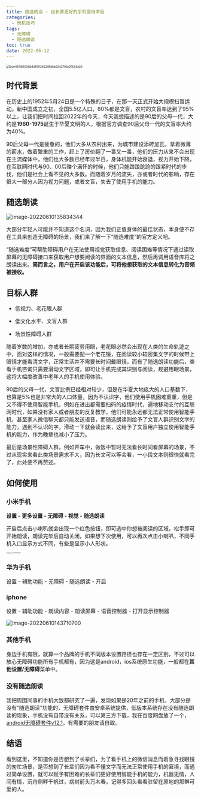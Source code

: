 ```yaml
---
title: 随选朗读 - 给长辈更好的手机使用体验
categories:
  - 玩机技巧
tags:
  - 无障碍
  - 随选朗读
toc: true
date: 2022-06-12
---
```




<img src="http://qiliu.vkcyan.top/bce45768408b4df9025528fa6a02427e1a0f434a22.jpg" alt="bce45768408b4df9025528fa6a02427e1a0f434a22" style="zoom:57%;" />

## 时代背景

​	在历史上的1952年5月24日是一个特殊的日子，在那一天正式开始大规模扫盲运动。新中国成立之初，全国5.5亿人口，80%都是文盲，农村的文盲率达到了95%以上，让我们把时间拉回2022年的今天，今天我想描述的是90后的父母一代，大约是**1960-1975**诞生于华夏文明的人，根据官方调查90后父母一代的文盲率大约为40%。

​	90后父母一代是疲惫的，他们大多从农村出来，为城市建设添砖加瓦，拿着微薄的薪水，做着繁重的工作，赶上了房价翻了一番又一番，他们的压力从来不会出现在主流媒体中，他们也大多数已经年过半百，身体机能开始衰退，视力开始下降，在互联网时代与90、00后赚个满怀的时候，他们只能踉踉跄跄的跟紧时代的步伐，他们是社会上看不见的大多数。而随着岁月的流失，亦或者时代的影响，存在很大一部分人因为视力问题，或者文盲，失去了使用手机的能力。



## 随选朗读

![image-20220610135834344](http://qiliu.vkcyan.top/image-20220610135834344.png)

​	大部分年轻人可能并不知道这个名词，因为我们正值身体的最佳状态，本身便不存在工具来创造无障碍的场景，我们来了解一下“随选难度”的官方定义吧。

​	“随选难度”可帮助障碍用户在无法使用视觉获取信息、阅读困难等情况下通过读取屏幕的无障碍接口来获取用户想要阅读的界面的文本信息，然后再调用语音库将之朗读出来。**简而言之，用户在开启该功能后，可将他想获取的文本信息转化为音频被接收。**

## 目标人群

- 低视力、老花眼人群

- 低文化水平、文盲人群
- 场景性障碍人群

​	随着岁数的增加，亦或者长期疲劳用眼，老花眼必然会出现在人类的生命轨迹之中，面对这样的情况，一般需要配一个老花镜，在阅读较小较密集文字的时候带上眼镜才能看清文字，正常生活并不需要长时间戴眼镜，而有了随选朗读功能后，查看手机咨询只需要滑动文字区域，即可让手机完成其识别与阅读，规避用眼场景，这将大幅度改善中老年人的手机使用体验。

​	90后的父母一代，文盲比例已经相对较少，但是在华夏大地庞大的人口基数下，也算是5%也是非常大的人口体量，因为不认识字，他们使用手机困难重重，但是又不得不使用智能手机，例如在进出都需要扫码的疫情时代，遍地移动支付的互联网时代，如果没有家人或者朋友的反复教学，他们可能永远都无法正常使用智能手机，甚至家人微信聊天都只能发送语音，而随选朗读则给予了文盲人群识别文字的能力，遇到不认识的字，滑动一下就会读出来，这给予了文盲用户独立使用智能手机的能力，作为晚辈也减小了压力。

​	最后是场景性障碍人群，例如开车中，做饭中暂时无法看长时间看屏幕的场景，不过从现实来看此类场景需求不大，因为长文可以等会看，一小段文本则很快就看完了，此处便不再赘述。



## 如何使用

### 小米手机

**设置 - 更多设置 - 无障碍 - 视觉 - 随选朗读**

开启后点击小喇叭就会出现一个红色按钮，即可选中你想被阅读的区域，松手即可开始朗读，朗读完毕后自动关闭，如果想下次使用，可以再次点击小喇叭，不同手机入口显示方式不同，有些是显示小人形状。

<img src="http://qiliu.vkcyan.top/%E5%BE%AE%E4%BF%A1%E5%9B%BE%E7%89%87_20220610140237.jpg" alt="微信图片_20220610140237" style="zoom:20%;" />

### 华为手机

设置 - 辅助功能 - 无障碍 - 随选朗读 - 开启

### iphone

设置 - 辅助功能 - 朗读内容 - 朗读屏幕 - 语音控制器 - 打开显示控制器

![image-20220610143710700](http://qiliu.vkcyan.top/image-20220610143710700.png)



### 其他手机

​	身边手机有限，就算一个品牌的手机不同版本设置路径也存在一定区别，不过可以放心无障碍功能所有手机都有，因为这是android，ios系统原生功能，一般都在**其他设置/无障碍**菜单中。



### 没有随选朗读

​	我把周围同事的手机大致都研究了一遍，发现如果是20年之前的手机，大部分是没有“随选朗读”功能的，无障碍套件由安卓系统提供，低版本系统存在没有随选朗读的现象，手机没有自带没有关系，可以第三方下载，我在百度网盘放了一个，[android无障碍套件v12.1](https://pan.baidu.com/s/1Y0kPB9xZcCdlu-KR5WxWoQ?pwd=o7k7 )，有需要的朋友请自取。



## 结语

​	看到这里，不知道你是否想到了长辈们，为了看手机上的微信消息而着急寻找眼镜的匆忙场景，是否想到了长辈们因为看不懂文字而无法正常使用手机的窘境，而通过简单设置，就可以赋予有困难的长辈们更好使用智能手机的能力，机器无情，人间有情，沉舟侧畔千帆过，病树前头万木春，记得多回头看看驻留在原地的那群可爱的人。

